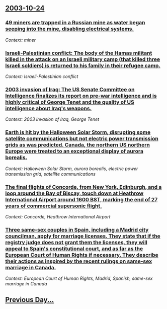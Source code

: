 ## [2003-10-24](/news/2003/10/24/index.md)

### [ 49 miners are trapped in a Russian mine as water began seeping into the mine, disabling electrical systems.](/news/2003/10/24/49-miners-are-trapped-in-a-russian-mine-as-water-began-seeping-into-the-mine-disabling-electrical-systems.md)
_Context: miner_

### [ Israeli-Palestinian conflict: The body of the Hamas militant killed in the attack on an Israeli military camp (that killed three Israeli soldiers) is returned to his family in their refugee camp.](/news/2003/10/24/israeli-palestinian-conflict-the-body-of-the-hamas-militant-killed-in-the-attack-on-an-israeli-military-camp-that-killed-three-israeli-so.md)
_Context: Israeli-Palestinian conflict_

### [ 2003 invasion of Iraq: The US Senate Committee on Intelligence finalizes its report on pre-war intelligence and is highly critical of George Tenet and the quality of US intelligence about Iraq's weapons.](/news/2003/10/24/2003-invasion-of-iraq-the-us-senate-committee-on-intelligence-finalizes-its-report-on-pre-war-intelligence-and-is-highly-critical-of-georg.md)
_Context: 2003 invasion of Iraq, George Tenet_

### [ Earth is hit by the Halloween Solar Storm, disrupting some satellite communications but not electric power transmission grids as was predicted. Canada, the northern US northern Europe were treated to an exceptional display of aurora borealis.](/news/2003/10/24/earth-is-hit-by-the-halloween-solar-storm-disrupting-some-satellite-communications-but-not-electric-power-transmission-grids-as-was-predic.md)
_Context: Halloween Solar Storm, aurora borealis, electric power transmission grid, satellite communications_

### [ The final flights of Concorde, from New York, Edinburgh, and a loop around the Bay of Biscay, touch down at Heathrow International Airport around 1600 BST, marking the end of 27 years of commercial supersonic flight.](/news/2003/10/24/the-final-flights-of-concorde-from-new-york-edinburgh-and-a-loop-around-the-bay-of-biscay-touch-down-at-heathrow-international-airport.md)
_Context: Concorde, Heathrow International Airport_

### [ Three same-sex couples in Spain, including a Madrid city councilman, apply for marriage licenses. They state that if the registry judge does not grant them the licenses, they will appeal to Spain's constitutional court, and as far as the European Court of Human Rights if necessary. They describe their actions as inspired by the recent rulings on same-sex marriage in Canada.](/news/2003/10/24/three-same-sex-couples-in-spain-including-a-madrid-city-councilman-apply-for-marriage-licenses-they-state-that-if-the-registry-judge-doe.md)
_Context: European Court of Human Rights, Madrid, Spanish, same-sex marriage in Canada_

## [Previous Day...](/news/2003/10/23/index.md)

